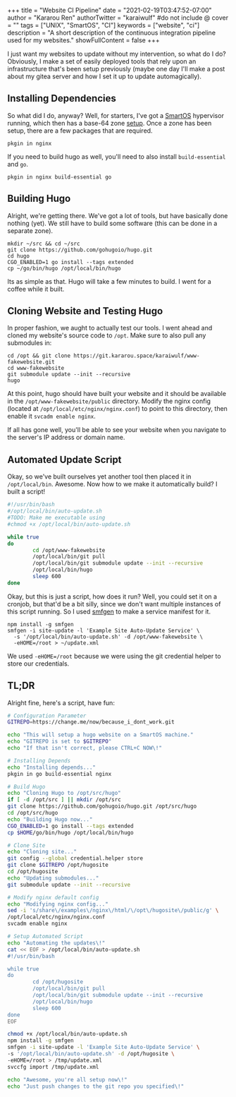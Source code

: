 +++
title = "Website CI Pipeline"
date = "2021-02-19T03:47:52-07:00"
author = "Kararou Ren"
authorTwitter = "karaiwulf" #do not include @
cover = ""
tags = ["UNIX", "SmartOS", "CI"]
keywords = ["website", "ci"]
description = "A short description of the continuous integration pipeline used for my websites."
showFullContent = false
+++

I just want my websites to update without my intervention, so what do I do?
Obviously, I make a set of easily deployed tools that rely upon an
infrastructure that's been setup previously (maybe one day I'll make a post
about my gitea server and how I set it up to update automagically).

## Installing Dependencies

So what did I do, anyway?  Well, for starters, I've got a
[SmartOS](https://wiki.smartos.org) hypervisor running, which then has a
base-64 zone [setup](https://wiki.smartos.org/how-to-create-a-zone/).  Once a
zone has been setup, there are a few packages that are required.

    pkgin in nginx

If you need to build hugo as well, you'll need to also install
`build-essential` and `go`.

    pkgin in nginx build-essential go

## Building Hugo

Alright, we're getting there.  We've got a lot of tools, but have basically
done nothing (yet).  We still have to build some software (this can be done in
a separate zone).

    mkdir ~/src && cd ~/src
    git clone https://github.com/gohugoio/hugo.git
    cd hugo
    CGO_ENABLED=1 go install --tags extended
    cp ~/go/bin/hugo /opt/local/bin/hugo

Its as simple as that.  Hugo will take a few minutes to build.  I went for a
coffee while it built.

## Cloning Website and Testing Hugo

In proper fashion, we aught to actually test our tools.  I went ahead and
cloned my website's source code to `/opt`.  Make sure to also pull any
submodules in:

    cd /opt && git clone https://git.kararou.space/karaiwulf/www-fakewebsite.git
    cd www-fakewebsite
    git submodule update --init --recursive
    hugo

At this point, hugo should have built your website and it should be available
in the `/opt/www-fakewebsite/public` directory.  Modify the nginx config
(located at `/opt/local/etc/nginx/nginx.conf`) to point to this directory, then
enable it `svcadm enable nginx`.

If all has gone well, you'll be able to see your website when you navigate to
the server's IP address or domain name.

## Automated Update Script

Okay, so we've built ourselves yet another tool then placed it in
`/opt/local/bin`.  Awesome.  Now how to we make it automatically build?  I
built a script!

```bash
#!/usr/bin/bash
#/opt/local/bin/auto-update.sh
#TODO: Make me executable using 
#chmod +x /opt/local/bin/auto-update.sh

while true
do
        cd /opt/www-fakewebsite
        /opt/local/bin/git pull
        /opt/local/bin/git submodule update --init --recursive
        /opt/local/bin/hugo
        sleep 600
done
```

Okay, but this is just a script, how does it run?  Well, you could set it on a
cronjob, but that'd be a bit silly, since we don't want multiple instances of
this script running.  So I used [smfgen](https://github.com/joyent/smfgen) to
make a service manifest for it.

    npm install -g smfgen
    smfgen -i site-update -l 'Example Site Auto-Update Service' \
      -s '/opt/local/bin/auto-update.sh' -d /opt/www-fakewebsite \
      -eHOME=/root > ~/update.xml
      
We used `-eHOME=/root` because we were using the git credential helper to store
our credentials.

## TL;DR

Alright fine, here's a script, have fun:

```bash
# Configuration Parameter
GITREPO=https://change.me/now/because_i_dont_work.git

echo "This will setup a hugo website on a SmartOS machine."
echo "GITREPO is set to $GITREPO"
echo "If that isn't correct, please CTRL+C NOW\!"

# Installing Depends
echo "Installing depends..."
pkgin in go build-essential nginx

# Build Hugo
echo "Cloning Hugo to /opt/src/hugo"
if [ -d /opt/src ] || mkdir /opt/src
git clone https://github.com/gohugoio/hugo.git /opt/src/hugo
cd /opt/src/hugo
echo "Building Hugo now..."
CGO_ENABLED=1 go install --tags extended
cp $HOME/go/bin/hugo /opt/local/bin/hugo

# Clone Site
echo "Cloning site..."
git config --global credential.helper store
git clone $GITREPO /opt/hugosite
cd /opt/hugosite
echo "Updating submodules..."
git submodule update --init --recursive

# Modify nginx default config
echo "Modifying nginx config..."
sed -i 's/share\/examples\/nginx\/html/\/opt\/hugosite\/public/g' \
/opt/local/etc/nginx/nginx.conf
svcadm enable nginx

# Setup Automated Script
echo "Automating the updates\!"
cat << EOF > /opt/local/bin/auto-update.sh
#!/usr/bin/bash

while true
do
        cd /opt/hugosite
        /opt/local/bin/git pull
        /opt/local/bin/git submodule update --init --recursive
        /opt/local/bin/hugo
        sleep 600
done
EOF

chmod +x /opt/local/bin/auto-update.sh
npm install -g smfgen
smfgen -i site-update -l 'Example Site Auto-Update Service' \
-s '/opt/local/bin/auto-update.sh' -d /opt/hugosite \
-eHOME=/root > /tmp/update.xml
svccfg import /tmp/update.xml

echo "Awesome, you're all setup now\!"
echo "Just push changes to the git repo you specified\!"
```
